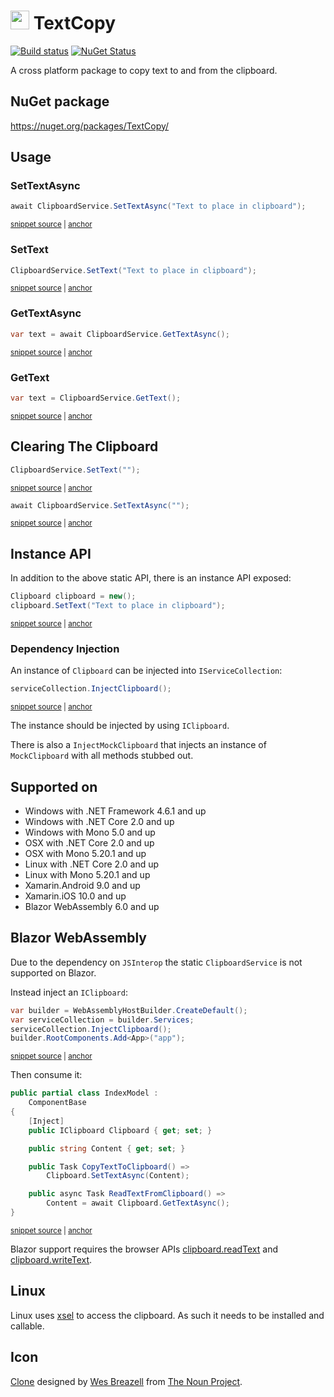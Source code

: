 # <img src="/src/icon.png" height="30px"> TextCopy

[![Build status](https://ci.appveyor.com/api/projects/status/35uq76nlt9tl6m3t/branch/master?svg=true)](https://ci.appveyor.com/project/SimonCropp/textcopy)
[![NuGet Status](https://img.shields.io/nuget/v/TextCopy.svg)](https://www.nuget.org/packages/TextCopy/)

A cross platform package to copy text to and from the clipboard.


## NuGet package

https://nuget.org/packages/TextCopy/


## Usage


### SetTextAsync

<!-- snippet: SetTextAsync -->
<a id='snippet-settextasync'></a>
```cs
await ClipboardService.SetTextAsync("Text to place in clipboard");
```
<sup><a href='/src/Tests/Snippets.cs#L34-L38' title='Snippet source file'>snippet source</a> | <a href='#snippet-settextasync' title='Start of snippet'>anchor</a></sup>
<!-- endSnippet -->


### SetText

<!-- snippet: SetText -->
<a id='snippet-settext'></a>
```cs
ClipboardService.SetText("Text to place in clipboard");
```
<sup><a href='/src/Tests/Snippets.cs#L9-L13' title='Snippet source file'>snippet source</a> | <a href='#snippet-settext' title='Start of snippet'>anchor</a></sup>
<!-- endSnippet -->


### GetTextAsync

<!-- snippet: GetTextAsync -->
<a id='snippet-gettextasync'></a>
```cs
var text = await ClipboardService.GetTextAsync();
```
<sup><a href='/src/Tests/Snippets.cs#L43-L47' title='Snippet source file'>snippet source</a> | <a href='#snippet-gettextasync' title='Start of snippet'>anchor</a></sup>
<!-- endSnippet -->


### GetText

<!-- snippet: GetText -->
<a id='snippet-gettext'></a>
```cs
var text = ClipboardService.GetText();
```
<sup><a href='/src/Tests/Snippets.cs#L25-L29' title='Snippet source file'>snippet source</a> | <a href='#snippet-gettext' title='Start of snippet'>anchor</a></sup>
<!-- endSnippet -->


## Clearing The Clipboard

<!-- snippet: ClearClipboard -->
<a id='snippet-clearclipboard'></a>
```cs
ClipboardService.SetText("");
```
<sup><a href='/src/Tests/Snippets.cs#L52-L54' title='Snippet source file'>snippet source</a> | <a href='#snippet-clearclipboard' title='Start of snippet'>anchor</a></sup>
<!-- endSnippet -->

<!-- snippet: ClearClipboardAsync -->
<a id='snippet-clearclipboardasync'></a>
```cs
await ClipboardService.SetTextAsync("");
```
<sup><a href='/src/Tests/Snippets.cs#L59-L61' title='Snippet source file'>snippet source</a> | <a href='#snippet-clearclipboardasync' title='Start of snippet'>anchor</a></sup>
<!-- endSnippet -->


## Instance API

In addition to the above static API, there is an instance API exposed:

<!-- snippet: SetTextInstance -->
<a id='snippet-settextinstance'></a>
```cs
Clipboard clipboard = new();
clipboard.SetText("Text to place in clipboard");
```
<sup><a href='/src/Tests/Snippets.cs#L15-L20' title='Snippet source file'>snippet source</a> | <a href='#snippet-settextinstance' title='Start of snippet'>anchor</a></sup>
<!-- endSnippet -->


### Dependency Injection

An instance of `Clipboard` can be injected into `IServiceCollection`:

<!-- snippet: InjectClipboard -->
<a id='snippet-injectclipboard'></a>
```cs
serviceCollection.InjectClipboard();
```
<sup><a href='/src/BlazorSample/Program.cs#L9-L11' title='Snippet source file'>snippet source</a> | <a href='#snippet-injectclipboard' title='Start of snippet'>anchor</a></sup>
<!-- endSnippet -->

The instance should be injected by using `IClipboard`.

There is also a `InjectMockClipboard` that injects an instance of `MockClipboard` with all methods stubbed out.


## Supported on

 * Windows with .NET Framework 4.6.1 and up
 * Windows with .NET Core 2.0 and up
 * Windows with Mono 5.0 and up
 * OSX with .NET Core 2.0 and up
 * OSX with Mono 5.20.1 and up
 * Linux with .NET Core 2.0 and up
 * Linux with Mono 5.20.1 and up
 * Xamarin.Android 9.0 and up
 * Xamarin.iOS 10.0 and up
 * Blazor WebAssembly 6.0 and up


## Blazor WebAssembly

Due to the dependency on `JSInterop` the static `ClipboardService` is not supported on Blazor.

Instead inject an `IClipboard`:

<!-- snippet: BlazorStartup -->
<a id='snippet-blazorstartup'></a>
```cs
var builder = WebAssemblyHostBuilder.CreateDefault();
var serviceCollection = builder.Services;
serviceCollection.InjectClipboard();
builder.RootComponents.Add<App>("app");
```
<sup><a href='/src/BlazorSample/Program.cs#L6-L13' title='Snippet source file'>snippet source</a> | <a href='#snippet-blazorstartup' title='Start of snippet'>anchor</a></sup>
<!-- endSnippet -->

Then consume it:

<!-- snippet: Inject -->
<a id='snippet-inject'></a>
```cs
public partial class IndexModel :
    ComponentBase
{
    [Inject]
    public IClipboard Clipboard { get; set; }

    public string Content { get; set; }

    public Task CopyTextToClipboard() =>
        Clipboard.SetTextAsync(Content);

    public async Task ReadTextFromClipboard() =>
        Content = await Clipboard.GetTextAsync();
}
```
<sup><a href='/src/BlazorSample/Pages/IndexModel.cs#L9-L24' title='Snippet source file'>snippet source</a> | <a href='#snippet-inject' title='Start of snippet'>anchor</a></sup>
<!-- endSnippet -->

Blazor support requires the browser APIs [clipboard.readText](https://caniuse.com/#feat=mdn-api_clipboard_readtext) and [clipboard.writeText](https://caniuse.com/#feat=mdn-api_clipboard_writetext).


## Linux

Linux uses [xsel](https://github.com/kfish/xsel) to access the clipboard. As such it needs to be installed and callable.


## Icon

[Clone](https://thenounproject.com/term/Clone/207435/) designed by [Wes Breazell](https://thenounproject.com/wes13/) from [The Noun Project](https://thenounproject.com).

